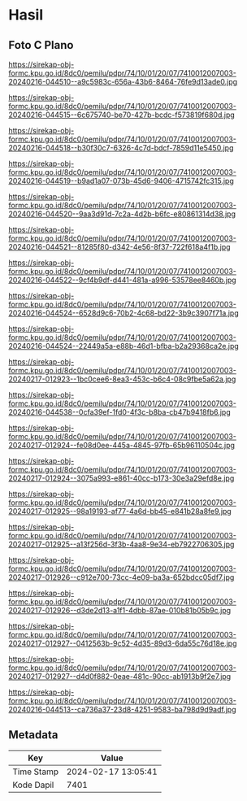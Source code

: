 # Hasil

## Foto C Plano

https://sirekap-obj-formc.kpu.go.id/8dc0/pemilu/pdpr/74/10/01/20/07/7410012007003-20240216-044510--a9c5983c-656a-43b6-8464-76fe9d13ade0.jpg

https://sirekap-obj-formc.kpu.go.id/8dc0/pemilu/pdpr/74/10/01/20/07/7410012007003-20240216-044515--6c675740-be70-427b-bcdc-f573819f680d.jpg

https://sirekap-obj-formc.kpu.go.id/8dc0/pemilu/pdpr/74/10/01/20/07/7410012007003-20240216-044518--b30f30c7-6326-4c7d-bdcf-7859d11e5450.jpg

https://sirekap-obj-formc.kpu.go.id/8dc0/pemilu/pdpr/74/10/01/20/07/7410012007003-20240216-044519--b9ad1a07-073b-45d6-9406-4715742fc315.jpg

https://sirekap-obj-formc.kpu.go.id/8dc0/pemilu/pdpr/74/10/01/20/07/7410012007003-20240216-044520--9aa3d91d-7c2a-4d2b-b6fc-e80861314d38.jpg

https://sirekap-obj-formc.kpu.go.id/8dc0/pemilu/pdpr/74/10/01/20/07/7410012007003-20240216-044521--81285f80-d342-4e56-8f37-722f618a4f1b.jpg

https://sirekap-obj-formc.kpu.go.id/8dc0/pemilu/pdpr/74/10/01/20/07/7410012007003-20240216-044522--9cf4b9df-d441-481a-a996-53578ee8460b.jpg

https://sirekap-obj-formc.kpu.go.id/8dc0/pemilu/pdpr/74/10/01/20/07/7410012007003-20240216-044524--6528d9c6-70b2-4c68-bd22-3b9c3907f71a.jpg

https://sirekap-obj-formc.kpu.go.id/8dc0/pemilu/pdpr/74/10/01/20/07/7410012007003-20240216-044524--22449a5a-e88b-46d1-bfba-b2a29368ca2e.jpg

https://sirekap-obj-formc.kpu.go.id/8dc0/pemilu/pdpr/74/10/01/20/07/7410012007003-20240217-012923--1bc0cee6-8ea3-453c-b6c4-08c9fbe5a62a.jpg

https://sirekap-obj-formc.kpu.go.id/8dc0/pemilu/pdpr/74/10/01/20/07/7410012007003-20240216-044538--0cfa39ef-1fd0-4f3c-b8ba-cb47b9418fb6.jpg

https://sirekap-obj-formc.kpu.go.id/8dc0/pemilu/pdpr/74/10/01/20/07/7410012007003-20240217-012924--fe08d0ee-445a-4845-97fb-65b96110504c.jpg

https://sirekap-obj-formc.kpu.go.id/8dc0/pemilu/pdpr/74/10/01/20/07/7410012007003-20240217-012924--3075a993-e861-40cc-b173-30e3a29efd8e.jpg

https://sirekap-obj-formc.kpu.go.id/8dc0/pemilu/pdpr/74/10/01/20/07/7410012007003-20240217-012925--98a19193-af77-4a6d-bb45-e841b28a8fe9.jpg

https://sirekap-obj-formc.kpu.go.id/8dc0/pemilu/pdpr/74/10/01/20/07/7410012007003-20240217-012925--a13f256d-3f3b-4aa8-9e34-eb7922706305.jpg

https://sirekap-obj-formc.kpu.go.id/8dc0/pemilu/pdpr/74/10/01/20/07/7410012007003-20240217-012926--c912e700-73cc-4e09-ba3a-652bdcc05df7.jpg

https://sirekap-obj-formc.kpu.go.id/8dc0/pemilu/pdpr/74/10/01/20/07/7410012007003-20240217-012926--d3de2d13-a1f1-4dbb-87ae-010b81b05b9c.jpg

https://sirekap-obj-formc.kpu.go.id/8dc0/pemilu/pdpr/74/10/01/20/07/7410012007003-20240217-012927--0412563b-9c52-4d35-89d3-6da55c76d18e.jpg

https://sirekap-obj-formc.kpu.go.id/8dc0/pemilu/pdpr/74/10/01/20/07/7410012007003-20240217-012927--d4d0f882-0eae-481c-90cc-ab1913b9f2e7.jpg

https://sirekap-obj-formc.kpu.go.id/8dc0/pemilu/pdpr/74/10/01/20/07/7410012007003-20240216-044513--ca736a37-23d8-4251-9583-ba798d9d9adf.jpg


## Metadata

| Key        | Value               |
| ---------- | ------------------- |
| Time Stamp | 2024-02-17 13:05:41 |
| Kode Dapil | 7401                |




